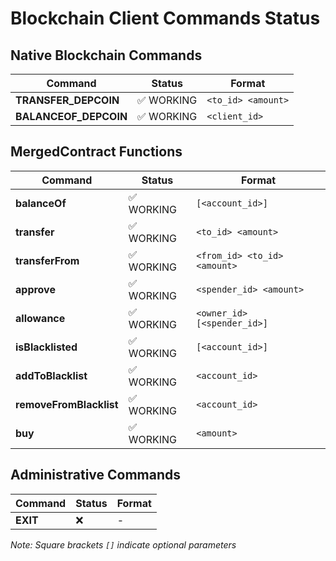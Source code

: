 # Blockchain Client Commands Status

## Native Blockchain Commands
| Command | Status | Format |
|---------|--------|--------|
| **TRANSFER_DEPCOIN** | ✅ WORKING | `<to_id> <amount>` |
| **BALANCEOF_DEPCOIN** | ✅ WORKING | `<client_id>` |

## MergedContract Functions
| Command | Status | Format |
|---------|--------|--------|
| **balanceOf** | ✅ WORKING | `[<account_id>]` |
| **transfer** | ✅ WORKING | `<to_id> <amount>` |
| **transferFrom** | ✅ WORKING | `<from_id> <to_id> <amount>` |
| **approve** | ✅ WORKING | `<spender_id> <amount>` |
| **allowance** | ✅ WORKING | `<owner_id> [<spender_id>]` |
| **isBlacklisted** | ✅ WORKING | `[<account_id>]` |
| **addToBlacklist** | ✅ WORKING | `<account_id>` |
| **removeFromBlacklist** | ✅ WORKING | `<account_id>` |
| **buy** | ✅ WORKING | `<amount>` |

## Administrative Commands
| Command | Status | Format |
|---------|--------|--------|
| **EXIT** | ❌ | - |

*Note: Square brackets `[]` indicate optional parameters*